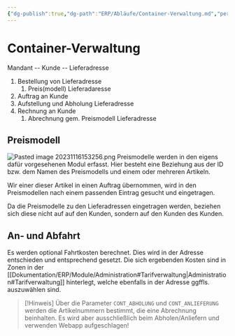 ```yaml
---
{"dg-publish":true,"dg-path":"ERP/Abläufe/Container-Verwaltung.md","permalink":"/erp/ablaeufe/container-verwaltung/"}
---
```


# Container-Verwaltung

Mandant -- Kunde -- Lieferadresse 

1. Bestellung von Lieferadresse
	1. Preis(modell) Lieferadaresse 
2. Auftrag an Kunde 
3. Aufstellung und Abholung Lieferadresse
4. Rechnung an Kunde 
	1. Abrechnung gem. Preismodell Lieferadresse 

## Preismodell
![Pasted image 20231116153256.png](/img/user/Assets/Pasted%20image%2020231116153256.png)
Preismodelle werden in den eigens dafür vorgesehenen Modul erfasst. Hier besteht eine Beziehung aus der ID bzw. dem Namen des Preismodells und einem oder mehreren Artikeln. 

Wir einer dieser Artikel in einen Auftrag übernommen, wird in den Preismodellen nach einem passenden Eintrag gesucht und eingetragen. 

Da die Preismodelle zu den Lieferadressen eingetragen werden, beziehen sich diese nicht auf auf den Kunden, sondern auf den Kunden des Kunden. 
## An- und Abfahrt 
Es werden optional Fahrtkosten berechnet. Dies wird in der Adresse entschieden und entsprechend gesetzt. Die sich ergebenden Kosten sind in Zonen in der [[Dokumentation/ERP/Module/Administration#Tarifverwaltung\|Administration#Tarifverwaltung]] hinterlegt, welche ebenfalls in der Adresse ggffls. auszuwählen sind. 

> [!Hinweis]
> Über die Parameter `CONT_ABHOLUNG` und `CONT_ANLIEFERUNG` werden die Artikelnummern bestimmt, die eine Abrechnung beinhalten. Es wird aber ausschließlich beim Abholen/Anliefern und verwenden Webapp aufgeschlagen! 


